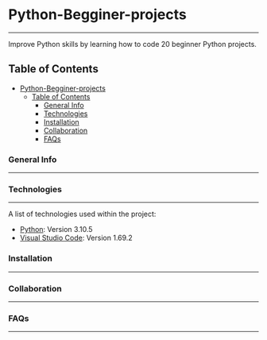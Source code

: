 # Python-Begginer-projects
***
 Improve Python skills by learning how to code 20 beginner Python projects.
## Table of Contents
- [Python-Begginer-projects](#python-begginer-projects)
  - [Table of Contents](#table-of-contents)
    - [General Info](#general-info)
    - [Technologies](#technologies)
    - [Installation](#installation)
    - [Collaboration](#collaboration)
    - [FAQs](#faqs)


### General Info
***

### Technologies
***
A list of technologies used within the project:
* [Python](https://www.python.org/): Version 3.10.5
* [Visual Studio Code](https://code.visualstudio.com/): Version 1.69.2
### Installation
***
### Collaboration
***
### FAQs
***
